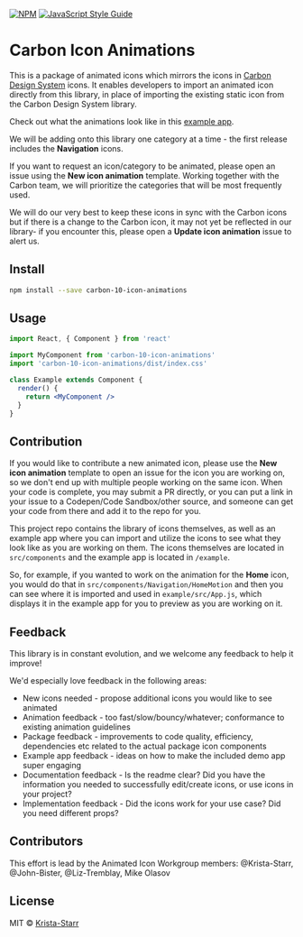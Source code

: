 [![NPM](https://img.shields.io/npm/v/carbon-10-icon-animations.svg)](https://www.npmjs.com/package/carbon-10-icon-animations) [![JavaScript Style Guide](https://img.shields.io/badge/code_style-standard-brightgreen.svg)](https://standardjs.com)

# Carbon Icon Animations

This is a package of animated icons which mirrors the icons in [Carbon Design System](https://carbondesignsystem.com/guidelines/icons/library/) icons.
It enables developers to import an animated icon directly from this library, in place of importing the existing static icon from the Carbon Design System library. 

Check out what the animations look like in this [example app](https://pages.github.ibm.com/Krista-Starr/carbon-10-icon-animations/).

We will be adding onto this library one category at a time - the first release includes the **Navigation** icons.  

If you want to request an icon/category to be animated, please open an issue using the **New icon animation** template.  Working together with the Carbon team, we will prioritize the categories that will be most frequently used. 

We will do our very best to keep these icons in sync with the Carbon icons but if there is a change to the Carbon icon, it may not yet be reflected in our library- if you encounter this, please open a **Update icon animation** issue to alert us.  




## Install

```bash
npm install --save carbon-10-icon-animations
```

## Usage

```jsx
import React, { Component } from 'react'

import MyComponent from 'carbon-10-icon-animations'
import 'carbon-10-icon-animations/dist/index.css'

class Example extends Component {
  render() {
    return <MyComponent />
  }
}
```


## Contribution
If you would like to contribute a new animated icon, please use the **New icon animation** template to open an issue for the icon you are working on, so we don't end up with multiple people working on the same icon.  When your code is complete, you may submit a PR directly, or you can put a link in your issue to a Codepen/Code Sandbox/other source, and someone can get your code from there and add it to the repo for you. 

This project repo contains the library of icons themselves, as well as an example app where you can import and utilize the icons to see what they look like as you are working on them.  The icons themselves are located in `src/components` and the example app is located in `/example`.  

So, for example, if you wanted to work on the animation for the **Home** icon, you would do that in `src/components/Navigation/HomeMotion` and then you can see where it is imported and used in `example/src/App.js`, which displays it in the example app for you to preview as you are working on it. 


## Feedback
This library is in constant evolution, and we welcome any feedback to help it improve! 

We'd especially love feedback in the following areas:
- New icons needed - propose additional icons you would like to see animated
- Animation feedback - too fast/slow/bouncy/whatever; conformance to existing animation guidelines
- Package feedback - improvements to code quality, efficiency, dependencies etc related to the actual package icon components
- Example app feedback - ideas on how to make the included demo app super engaging 
- Documentation feedback - Is the readme clear? Did you have the information you needed to successfully edit/create icons, or use icons in your project?
- Implementation feedback - Did the icons work for your use case? Did you need different props? 

## Contributors
This effort is lead by the Animated Icon Workgroup members: @Krista-Starr, @John-Bister, @Liz-Tremblay, Mike Olasov

## License

MIT © [Krista-Starr](https://github.com/Krista-Starr)
